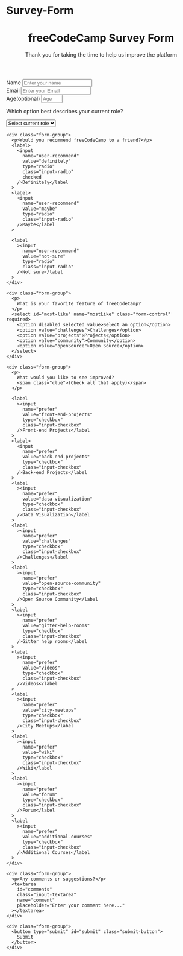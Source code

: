 # Survey-Form
<div class="container">
  <header class="header">
    <h1 id="title" class="text-center">freeCodeCamp Survey Form</h1>
    <p id="description" class="description text-center">
      Thank you for taking the time to help us improve the platform
    </p>
  </header>
  <form id="survey-form">
    <div class="form-group">
      <label id="name-label" for="name">Name</label>
      <input
        type="text"
        name="name"
        id="name"
        class="form-control"
        placeholder="Enter your name"
        required
      />
    </div>
    <div class="form-group">
      <label id="email-label" for="email">Email</label>
      <input
        type="email"
        name="email"
        id="email"
        class="form-control"
        placeholder="Enter your Email"
        required
      />
    </div>
    <div class="form-group">
      <label id="number-label" for="number"
        >Age<span class="clue">(optional)</span></label
      >
      <input
        type="number"
        name="age"
        id="number"
        min="10"
        max="99"
        class="form-control"
        placeholder="Age"
      />
    </div>
    <div class="form-group">
      <p>Which option best describes your current role?</p>
      <select id="dropdown" name="role" class="form-control" required>
        <option disabled selected value>Select current role</option>
        <option value="student">Student</option>
        <option value="job">Full Time Job</option>
        <option value="learner">Full Time Learner</option>
        <option value="preferNo">Prefer not to say</option>
        <option value="other">Other</option>
      </select>
    </div>

    <div class="form-group">
      <p>Would you recommend freeCodeCamp to a friend?</p>
      <label>
        <input
          name="user-recommend"
          value="definitely"
          type="radio"
          class="input-radio"
          checked
        />Definitely</label
      >
      <label>
        <input
          name="user-recommend"
          value="maybe"
          type="radio"
          class="input-radio"
        />Maybe</label
      >

      <label
        ><input
          name="user-recommend"
          value="not-sure"
          type="radio"
          class="input-radio"
        />Not sure</label
      >
    </div>

    <div class="form-group">
      <p>
        What is your favorite feature of freeCodeCamp?
      </p>
      <select id="most-like" name="mostLike" class="form-control" required>
        <option disabled selected value>Select an option</option>
        <option value="challenges">Challenges</option>
        <option value="projects">Projects</option>
        <option value="community">Community</option>
        <option value="openSource">Open Source</option>
      </select>
    </div>

    <div class="form-group">
      <p>
        What would you like to see improved?
        <span class="clue">(Check all that apply)</span>
      </p>

      <label
        ><input
          name="prefer"
          value="front-end-projects"
          type="checkbox"
          class="input-checkbox"
        />Front-end Projects</label
      >
      <label>
        <input
          name="prefer"
          value="back-end-projects"
          type="checkbox"
          class="input-checkbox"
        />Back-end Projects</label
      >
      <label
        ><input
          name="prefer"
          value="data-visualization"
          type="checkbox"
          class="input-checkbox"
        />Data Visualization</label
      >
      <label
        ><input
          name="prefer"
          value="challenges"
          type="checkbox"
          class="input-checkbox"
        />Challenges</label
      >
      <label
        ><input
          name="prefer"
          value="open-source-community"
          type="checkbox"
          class="input-checkbox"
        />Open Source Community</label
      >
      <label
        ><input
          name="prefer"
          value="gitter-help-rooms"
          type="checkbox"
          class="input-checkbox"
        />Gitter help rooms</label
      >
      <label
        ><input
          name="prefer"
          value="videos"
          type="checkbox"
          class="input-checkbox"
        />Videos</label
      >
      <label
        ><input
          name="prefer"
          value="city-meetups"
          type="checkbox"
          class="input-checkbox"
        />City Meetups</label
      >
      <label
        ><input
          name="prefer"
          value="wiki"
          type="checkbox"
          class="input-checkbox"
        />Wiki</label
      >
      <label
        ><input
          name="prefer"
          value="forum"
          type="checkbox"
          class="input-checkbox"
        />Forum</label
      >
      <label
        ><input
          name="prefer"
          value="additional-courses"
          type="checkbox"
          class="input-checkbox"
        />Additional Courses</label
      >
    </div>

    <div class="form-group">
      <p>Any comments or suggestions?</p>
      <textarea
        id="comments"
        class="input-textarea"
        name="comment"
        placeholder="Enter your comment here..."
      ></textarea>
    </div>

    <div class="form-group">
      <button type="submit" id="submit" class="submit-button">
        Submit
      </button>
    </div>
  </form>
</div>
